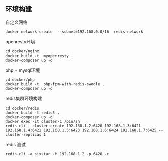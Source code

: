 
## 环境构建
自定义网络
```shell 
docker network create  --subnet=192.168.0.0/16  redis-network
```

openresty环境
```shell 
cd docker/nginx
docker build -t  myopenresty . 
docker-composer up -d
```

php + mysql环境
```shell 
cd docker/php
docker build -t  php-fpm-with-redis-swoole .
docker-composer up -d
```


redis集群环境构建
```shell 
cd docker/redis
docker build -t redis5 .
docker-composer up -d
docker exec -it cluster-1 /bin/sh
redis-cli --cluster create 192.168.1.2:6420 192.168.1.3:6421 192.168.1.4:6422 192.168.1.5:6423 192.168.1.6:6424 192.168.1.7:6425 --cluster-replicas 1
```

redis 测试
```shell  
redis-cli -a sixstar -h 192.168.1.2 -p 6420 -c
```
